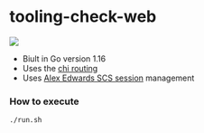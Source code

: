 # tooling-check-web


![](https://i.imgur.com/rmBL0hg.png)

- Biult in Go version 1.16
- Uses the [chi routing](https://github.com/go-chi/chi)
- Uses [Alex Edwards SCS session](https://github.com/alexedwards/scs/v2) management

### How to execute
```bash=
./run.sh
```
